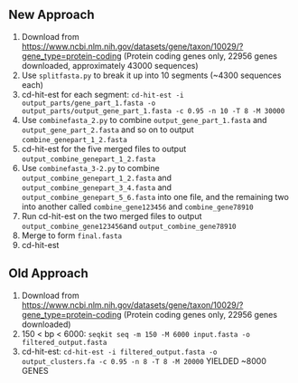 ## New Approach
1. Download from https://www.ncbi.nlm.nih.gov/datasets/gene/taxon/10029/?gene_type=protein-coding 
(Protein coding genes only, 22956 genes downloaded, approximately 43000 sequences)
2. Use `splitfasta.py` to break it up into 10 segments (~4300 sequences each)
3. cd-hit-est for each segment:
`cd-hit-est -i output_parts/gene_part_1.fasta -o output_parts/output_gene_part_1.fasta -c 0.95 -n 10 -T 8 -M 30000`
4. Use `combinefasta_2.py` to combine `output_gene_part_1.fasta` and `output_gene_part_2.fasta` and so on to output `combine_genepart_1_2.fasta`
5. cd-hit-est for the five merged files to output `output_combine_genepart_1_2.fasta`
6. Use `combinefasta_3-2.py` to combine `output_combine_genepart_1_2.fasta` and `output_combine_genepart_3_4.fasta` and `output_combine_genepart_5_6.fasta` into one file, and the remaining two into another called `combine_gene123456` and `combine_gene78910`
7. Run cd-hit-est on the two merged files to output `output_combine_gene123456`and `output_combine_gene78910`
8. Merge to form `final.fasta`
9. cd-hit-est 
## Old Approach
1. Download from https://www.ncbi.nlm.nih.gov/datasets/gene/taxon/10029/?gene_type=protein-coding 
(Protein coding genes only, 22956 genes downloaded)
2. 150 < bp < 6000:
`seqkit seq -m 150 -M 6000 input.fasta -o filtered_output.fasta`
3. cd-hit-est:
`cd-hit-est -i filtered_output.fasta -o output_clusters.fa -c 0.95 -n 8 -T 8 -M 20000`
YIELDED ~8000 GENES
